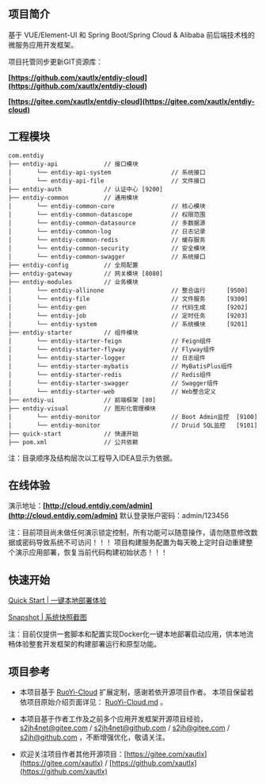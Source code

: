 ## 项目简介

基于 VUE/Element-UI 和 Spring Boot/Spring Cloud & Alibaba 前后端技术栈的微服务应用开发框架。


项目托管同步更新GIT资源库：

**[https://github.com/xautlx/entdiy-cloud](https://github.com/xautlx/entdiy-cloud)**

**[https://gitee.com/xautlx/entdiy-cloud](https://gitee.com/xautlx/entdiy-cloud)**

## 工程模块

~~~
com.entdiy 
├── entdiy-api             // 接口模块
│       └── entdiy-api-system                 // 系统接口
│       └── entdiy-api-file                   // 文件接口
├── entdiy-auth            // 认证中心 [9200]
├── entdiy-common          // 通用模块
│       └── entdiy-common-core                // 核心模块
│       └── entdiy-common-datascope           // 权限范围
│       └── entdiy-common-datasource          // 多数据源
│       └── entdiy-common-log                 // 日志记录
│       └── entdiy-common-redis               // 缓存服务
│       └── entdiy-common-security            // 安全模块
│       └── entdiy-common-swagger             // 系统接口
├── entdiy-config          // 全局配置
├── entdiy-gateway         // 网关模块 [8080]
├── entdiy-modules         // 业务模块
│       └── entdiy-allinone                   // 整合运行      [9500]
│       └── entdiy-file                       // 文件服务      [9300]
│       └── entdiy-gen                        // 代码生成      [9202]
│       └── entdiy-job                        // 定时任务      [9203]
│       └── entdiy-system                     // 系统模块      [9201]
├── entdiy-starter         // 组件模块
│       └── entdiy-starter-feign              // Feign组件
│       └── entdiy-starter-flyway             // Flyway组件
│       └── entdiy-starter-logger             // 日志组件
│       └── entdiy-starter-mybatis            // MyBatisPlus组件
│       └── entdiy-starter-redis              // Redis组件
│       └── entdiy-starter-swagger            // Swagger组件
│       └── entdiy-starter-web                // Web整合定义
├── entdiy-ui              // 前端框架 [80]
├── entdiy-visual          // 图形化管理模块
│       └── entdiy-monitor                    // Boot Admin监控  [9100]
│       └── entdiy-monitor                    // Druid SQL监控   [9101]
├── quick-start            // 快速开始
├── pom.xml                // 公共依赖
~~~

注：目录顺序及结构层次以工程导入IDEA显示为依据。

## 在线体验

演示地址：**[http://cloud.entdiy.com/admin](http://cloud.entdiy.com/admin)** 默认登录账户密码：admin/123456

注：目前项目尚未做任何演示锁定控制，所有功能可以随意操作，请勿随意修改数据或密码导致系统不可访问！！！
项目构建服务配置为每天晚上定时自动重建整个演示应用部署，恢复当前代码构建初始状态！！！

## 快速开始

[Quick Start | 一键本地部署体验](./quick-start/README.md) 

[Snapshot | 系统快照截图](./quick-start/Snapshot.md) 

注：目前仅提供一套脚本和配置实现Docker化一键本地部署启动应用，供本地流畅体验整套开发框架的构建部署运行和原型功能。

## 项目参考

* 本项目基于 [RuoYi-Cloud](https://gitee.com/y_project/RuoYi-Cloud) 扩展定制，感谢若依开源项目作者。
本项目保留若依项目原始介绍页面详见： [RuoYi-Cloud.md](./RRuoYi-Cloud.md) 。

* 本项目基于作者工作及之前多个应用开发框架开源项目经验，
 [s2jh4net@gitee.com](https://gitee.com/xautlx/s2jh4net)  / [s2jh4net@github.com](https://github.com/xautlx/s2jh4net) / 
 [s2jh@gitee.com](https://gitee.com/xautlx/s2jh)  / [s2jh@github.com](https://github.com/xautlx/s2jh) ，不断增强优化，敬请关注。
 
* 欢迎关注项目作者其他开源项目：[https://gitee.com/xautlx](https://gitee.com/xautlx) / [https://github.com/xautlx](https://github.com/xautlx) 

